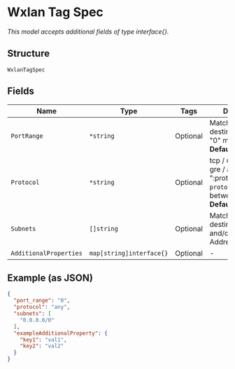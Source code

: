 
# Wxlan Tag Spec

*This model accepts additional fields of type interface{}.*

## Structure

`WxlanTagSpec`

## Fields

| Name | Type | Tags | Description |
|  --- | --- | --- | --- |
| `PortRange` | `*string` | Optional | Matched destination port, "0" means any<br>**Default**: `"0"` |
| `Protocol` | `*string` | Optional | tcp / udp / icmp / gre / any / ":protocol_number", `protocol_number` is between 1-254<br>**Default**: `"any"` |
| `Subnets` | `[]string` | Optional | Matched destination subnets and/or IP Addresses |
| `AdditionalProperties` | `map[string]interface{}` | Optional | - |

## Example (as JSON)

```json
{
  "port_range": "0",
  "protocol": "any",
  "subnets": [
    "0.0.0.0/0"
  ],
  "exampleAdditionalProperty": {
    "key1": "val1",
    "key2": "val2"
  }
}
```

